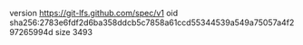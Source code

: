 version https://git-lfs.github.com/spec/v1
oid sha256:2783e6fdf2d6ba358ddcb5c7858a61ccd55344539a549a75057a4f297265994d
size 3493
